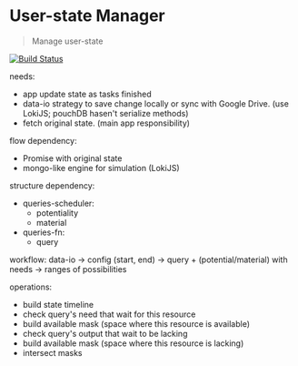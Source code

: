 # User-state Manager

> Manage user-state

[![Build Status](https://travis-ci.org/AutoScheduleJS/userstate-manager.svg?branch=master)](https://travis-ci.org/AutoScheduleJS/userstate-manager)

needs:
- app update state as tasks finished
- data-io strategy to save change locally or sync with Google Drive. (use LokiJS; pouchDB hasen't serialize methods)
- fetch original state. (main app responsibility)

flow dependency:
- Promise with original state
- mongo-like engine for simulation (LokiJS)

structure dependency:
- queries-scheduler:
  - potentiality
  - material
- queries-fn:
  - query

workflow:
data-io -> config (start, end) -> query + (potential/material) with needs -> ranges of possibilities

operations:
- build state timeline
- check query's need that wait for this resource
- build available mask (space where this resource is available)
- check query's output that wait to be lacking
- build available mask (space where this resource is lacking)
- intersect masks
